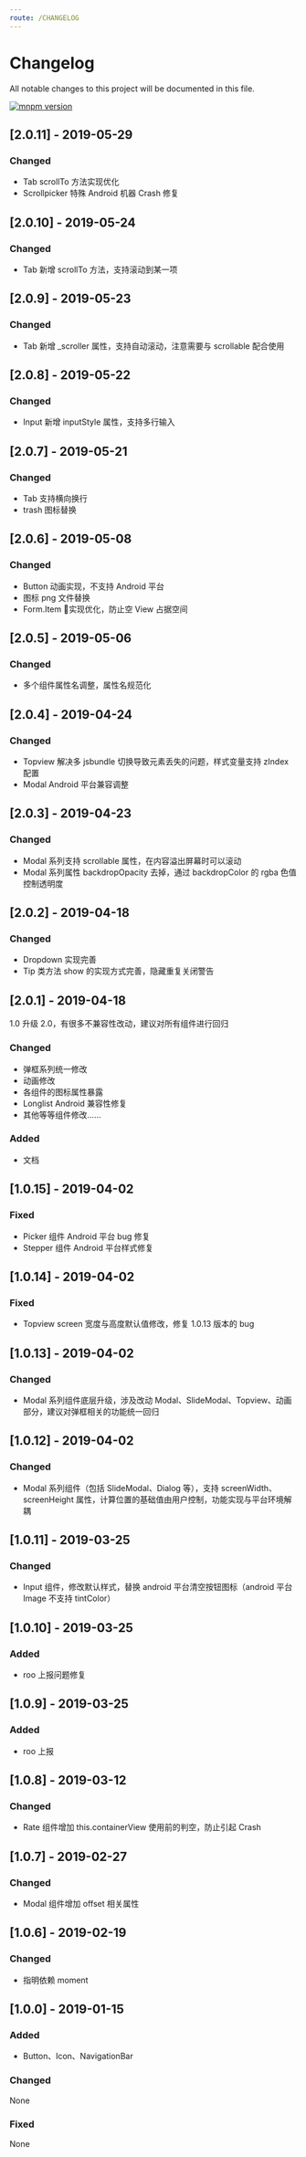 ```yaml
---
route: /CHANGELOG
---
```


# Changelog
All notable changes to this project will be documented in this file.

[![mnpm version](http://npm.sankuai.com/badge/v/@roo/roo-mobile-rn.svg?style=flat-square)](http://npm.sankuai.com/package/@roo/roo-mobile-rn)



## [2.0.11] - 2019-05-29
### Changed
- Tab scrollTo 方法实现优化
- Scrollpicker 特殊 Android 机器 Crash 修复

## [2.0.10] - 2019-05-24
### Changed
- Tab 新增 scrollTo 方法，支持滚动到某一项

## [2.0.9] - 2019-05-23
### Changed
- Tab 新增 _scroller 属性，支持自动滚动，注意需要与 scrollable 配合使用

## [2.0.8] - 2019-05-22
### Changed
- Input 新增 inputStyle 属性，支持多行输入

## [2.0.7] - 2019-05-21
### Changed
- Tab 支持横向换行
- trash 图标替换

## [2.0.6] - 2019-05-08
### Changed
- Button 动画实现，不支持 Android 平台
- 图标 png 文件替换
- Form.Item 实现优化，防止空 View 占据空间

## [2.0.5] - 2019-05-06
### Changed
- 多个组件属性名调整，属性名规范化

## [2.0.4] - 2019-04-24
### Changed
- Topview 解决多 jsbundle 切换导致元素丢失的问题，样式变量支持 zIndex 配置
- Modal Android 平台兼容调整

## [2.0.3] - 2019-04-23
### Changed
- Modal 系列支持 scrollable 属性，在内容溢出屏幕时可以滚动
- Modal 系列属性 backdropOpacity 去掉，通过 backdropColor 的 rgba 色值控制透明度

## [2.0.2] - 2019-04-18
### Changed
- Dropdown 实现完善
- Tip 类方法 show 的实现方式完善，隐藏重复关闭警告


## [2.0.1] - 2019-04-18

1.0 升级 2.0，有很多不兼容性改动，建议对所有组件进行回归

### Changed
- 弹框系列统一修改
- 动画修改
- 各组件的图标属性暴露
- Longlist Android 兼容性修复
- 其他等等组件修改......

### Added
- 文档


## [1.0.15] - 2019-04-02
### Fixed
- Picker 组件 Android 平台 bug 修复
- Stepper 组件 Android 平台样式修复

## [1.0.14] - 2019-04-02
### Fixed
- Topview screen 宽度与高度默认值修改，修复 1.0.13 版本的 bug

## [1.0.13] - 2019-04-02
### Changed
- Modal 系列组件底层升级，涉及改动 Modal、SlideModal、Topview、动画部分，建议对弹框相关的功能统一回归


## [1.0.12] - 2019-04-02
### Changed
- Modal 系列组件（包括 SlideModal、Dialog 等），支持 screenWidth、screenHeight 属性，计算位置的基础值由用户控制，功能实现与平台环境解耦


## [1.0.11] - 2019-03-25
### Changed
- Input 组件，修改默认样式，替换 android 平台清空按钮图标（android 平台 Image 不支持 tintColor）


## [1.0.10] - 2019-03-25
### Added
- roo 上报问题修复

## [1.0.9] - 2019-03-25
### Added
- roo 上报

## [1.0.8] - 2019-03-12

### Changed
- Rate 组件增加 this.containerView 使用前的判空，防止引起 Crash

## [1.0.7] - 2019-02-27

### Changed
- Modal 组件增加 offset 相关属性


## [1.0.6] - 2019-02-19

### Changed
- 指明依赖 moment


## [1.0.0] - 2019-01-15
### Added
- Button、Icon、NavigationBar

### Changed
None

### Fixed
None
